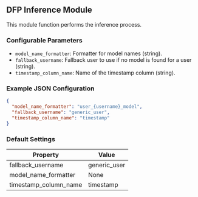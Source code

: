 <!--
SPDX-FileCopyrightText: Copyright (c) 2022-2023, NVIDIA CORPORATION & AFFILIATES. All rights reserved.
SPDX-License-Identifier: Apache-2.0

Licensed under the Apache License, Version 2.0 (the "License");
you may not use this file except in compliance with the License.
You may obtain a copy of the License at

http://www.apache.org/licenses/LICENSE-2.0

Unless required by applicable law or agreed to in writing, software
distributed under the License is distributed on an "AS IS" BASIS,
WITHOUT WARRANTIES OR CONDITIONS OF ANY KIND, either express or implied.
See the License for the specific language governing permissions and
limitations under the License.
-->

## DFP Inference Module

This module function performs the inference process.

### Configurable Parameters

- `model_name_formatter`: Formatter for model names (string).
- `fallback_username`: Fallback user to use if no model is found for a user (string).
- `timestamp_column_name`: Name of the timestamp column (string).

### Example JSON Configuration

```json
{
  "model_name_formatter": "user_{username}_model",
  "fallback_username": "generic_user",
  "timestamp_column_name": "timestamp"
}
```

### Default Settings

| Property | Value |
| -------- | ----- |
| fallback_username   | generic_user |
| model_name_formatter   | None  |
| timestamp_column_name   | timestamp  |
